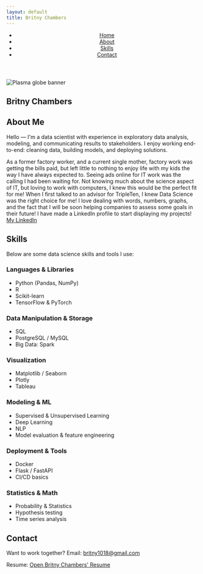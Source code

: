 ```yaml
---
layout: default
title: Britny Chambers
---
```

<html lang="en">
<head>
  <meta charset="utf-8">
  <meta name="viewport" content="width=device-width, initial-scale=1">
  <title>My Portfolio</title>
  <link rel="stylesheet" href="styles.css">
</head>
<body>
  <header class="site-header">
    <div class="container header-inner">
      <nav class="main-nav" aria-label="Main navigation">
        <ul>
          <li><a href="#hero">Home</a></li>
          <li><a href="#about">About</a></li>
          <li><a href="#skills">Skills</a></li>
          <li><a href="#contact">Contact</a></li>
        </ul>
      </nav>
    </div>
  </header>

 <section id="hero" class="hero">
  <div class="hero-banner-wrapper">
    <img src="plasma_globe.jpg" alt="Plasma globe banner" class="hero-banner">
    <h1 class="hero-name">Britny Chambers</h1>
  </div>
</section>



  <main>
    <section id="about" class="about container">
      <h2>About Me</h2>
      <p>Hello — I'm a data scientist with experience in exploratory data analysis, modeling, and communicating results to stakeholders. I enjoy working end-to-end: cleaning data, building models, and deploying solutions.</p>
  <p>As a former factory worker, and a current single mother, factory work was getting the bills paid, but left little to nothing to enjoy life with my kids the way I have always expected to. Seeing ads online for IT work was the calling I had been waiting for. Not knowing much about the science aspect of IT, but loving to work with computers, I knew this would be the perfect fit for me! When I first talked to an advisor for TripleTen, I knew Data Science was the right choice for me! I love dealing with words, numbers, graphs, and the fact that I will be soon helping companies to assess some goals in their future! I have made a LinkedIn profile to start displaying my projects! <a href="https://www.linkedin.com/in/britny-chambers-562096327" target="_blank" rel="noopener" title="Britny Chambers on LinkedIn">My LinkedIn</a></p>
    </section>

   <section id="skills" class="skills container">
      <h2>Skills</h2>
      <p>Below are some data science skills and tools I use:</p>

  <div class="skills-grid">
        <div class="skill-card">
          <h3>Languages & Libraries</h3>
          <ul>
            <li>Python (Pandas, NumPy)</li>
            <li>R</li>
            <li>Scikit-learn</li>
            <li>TensorFlow &amp; PyTorch</li>
          </ul>
        </div>

   <div class="skill-card">
          <h3>Data Manipulation & Storage</h3>
          <ul>
            <li>SQL</li>
            <li>PostgreSQL / MySQL</li>
            <li>Big Data: Spark</li>
          </ul>
        </div>

  <div class="skill-card">
          <h3>Visualization</h3>
          <ul>
            <li>Matplotlib / Seaborn</li>
            <li>Plotly</li>
            <li>Tableau</li>
          </ul>
        </div>

  <div class="skill-card">
          <h3>Modeling & ML</h3>
          <ul>
            <li>Supervised &amp; Unsupervised Learning</li>
            <li>Deep Learning</li>
            <li>NLP</li>
            <li>Model evaluation &amp; feature engineering</li>
          </ul>
        </div>

   <div class="skill-card">
          <h3>Deployment & Tools</h3>
          <ul>
            <li>Docker</li>
            <li>Flask / FastAPI</li>
            <li>CI/CD basics</li>
          </ul>
        </div>

  <div class="skill-card">
          <h3>Statistics & Math</h3>
          <ul>
            <li>Probability &amp; Statistics</li>
            <li>Hypothesis testing</li>
            <li>Time series analysis</li>
          </ul>
        </div>
      </div>
    </section>
  </main>

  <footer id="contact" class="site-footer">
    <div class="container">
      <h2>Contact</h2>
  <p>Want to work together? Email: <a href="mailto:britny1018@gmail.com">britny1018@gmail.com</a></p>
  <p class="muted">Resume: <a href="./BritsResume.pdf" target="_blank" rel="noopener">Open Britny Chambers' Resume</a></p>
    </div>
  </footer>

</body>
</html>
